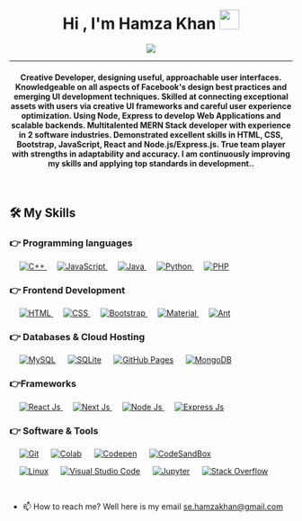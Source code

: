 <h1 align="center">Hi , I'm Hamza Khan <img src="https://media.giphy.com/media/hvRJCLFzcasrR4ia7z/giphy.gif" width="35"></h1>
<p align="center">
  <a href="https://github.com/DenverCoder1/readme-typing-svg"><img src="https://readme-typing-svg.herokuapp.com?lines=Software+Engineer;React.Js|Next.Js|Node.Js|Express.Js;Always+In+Learning+Mode&center=true&width=500&height=50"></a>
</p>
<hr/>
<h4 align="center">
Creative Developer, designing useful, approachable user interfaces. Knowledgeable on all aspects of Facebook's design best practices and emerging UI development techniques. Skilled at connecting exceptional assets with users via creative UI frameworks and careful user experience optimization. Using Node, Express to develop Web Applications and scalable backends.
Multitalented MERN Stack developer with experience in 2 software industries. Demonstrated excellent skills in HTML, CSS, Bootstrap, JavaScript, React and Node.js/Express.js. True team player with strengths in adaptability and accuracy. I am continuously improving my skills and applying top standards in development..</h4>
<br>

## 🛠️ My Skills

### 👉 Programming languages

<p align="left">
 
  &emsp;
  <a href="https://www.w3schools.com/cpp/" target="_blank">
    <img alt="C++" src="https://img.shields.io/badge/C++%20-%2300599C.svg?logo=c%2B%2B&logoColor=white">
  </a>
  &emsp;
  <a href="https://developer.mozilla.org/en-US/docs/Web/JavaScript" target="_blank">
     <img alt="JavaScript" src="https://img.shields.io/badge/JavaScript%20-%23F7DF1E.svg?logo=javascript&logoColor=black">
   </a>
  &emsp;
  <a href="https://www.java.com" target="_blank">
    <img alt="Java" src="https://img.shields.io/badge/Java-%23007396.svg?logo=java&logoColor=white">
  </a>
  &emsp;
   <a href="https://www.python.org" target="_blank">
    <img alt="Python" src="https://img.shields.io/badge/Python%20-%2314354C.svg?logo=python&logoColor=white">
  </a>
  &emsp;
  <a href="https://www.php.net/">
    <img alt="PHP" src="https://img.shields.io/badge/PHP-%23777BB4.svg?logo=php&logoColor=white"/>
  </a>
</p>

### 👉 Frontend Development

<p align="left">
  &emsp;
  <a href="https://www.w3.org/html/" target="_blank">
   <img alt="HTML" src="https://img.shields.io/badge/HTML5%20-%23E34F26.svg?logo=html5&logoColor=white">
  </a>
  &emsp;
  <a href="https://www.w3schools.com/css/" target="_blank">
    <img alt="CSS" src="https://img.shields.io/badge/CSS%20-%231572B6.svg?logo=css3&logoColor=white">
  </a>
   &emsp;
  <a href="https://getbootstrap.com" target="_blank">
    <img alt="Bootstrap" src="https://img.shields.io/badge/Bootstrap-%23563D7C.svg?style=flat&logo=bootstrap&logoColor=white"/>
  </a>
   &emsp;
  <a href="https://mui.com/" target="_blank">
    <img alt="Material" src="https://img.shields.io/badge/Material%20UI-%23FF9A00.svg?style=flat&logo=material-ui&logoColor=blue"/>
  </a>
   &emsp;
  <a href="https://ant.design/" target="_blank">
    <img alt="Ant" src="https://img.shields.io/badge/Ant%20Design-%23FF9A00.svg?style=flat&logo=ant-design&logoColor=pink"/>
  </a>
</p>

### 👉 Databases & Cloud Hosting

<p align="left">
  &emsp;
    <a href="https://www.mysql.com/"><img alt="MySQL" src="https://img.shields.io/badge/MySQL-%2300f.svg?style=flat&llogo=mysql&logoColor=white"></a>
  &emsp;
    <a href="https://www.sqlite.org/"><img alt="SQLite" src ="https://img.shields.io/badge/sqlite-%2307405e.svg?style=flat&logo=sqlite&logoColor=white"/></a>
  &emsp;
    <a href="https://www.github.com"><img alt="GitHub Pages" src="https://img.shields.io/badge/GitHub%20Pages-%23327FC7.svg?style=flat&llogo=github&logoColor=white"></a>
  &emsp;
    <a href="https://www.mongodb.com/"><img alt="MongoDB" src="https://img.shields.io/badge/MongoDB-%23FF9A00.svg?style=flat&logo=mongodb&logoColor=green"></a>
</p>

### 👉Frameworks

<p align="left">
    &emsp;
  <a href="https://reactjs.org/" target="_blank">
    <img alt="React Js" src="https://img.shields.io/badge/React-js-%23FF9A00.svg?style=flat&logo=react&logoColor=blue"/>
  </a>
    &emsp;
  <a href="https://nextjs.org/" target="_blank">
    <img alt="Next Js" src="https://img.shields.io/badge/Next-js-%23FF9A00.svg?style=flat&logo=next.js&logoColor=black"/>
  </a>
    &emsp;
  <a href="https://www.adobe.com/in/products/photoshop-lightroom.html" target="_blank">
    <img alt="Node Js" src="https://img.shields.io/badge/Node-Js-%2300f.svg?style=flat&logo=node&logoColor=white"/>
  </a>
   &emsp;
  <a href="https://www.adobe.com/in/products/premiere.html" target="_blank">
   <img alt="Express Js" src="https://img.shields.io/badge/Express-js-%2300f.svg?style=flat&logo=expressjs&logoColor=white"/>
  </a>
 </p>

### 👉 Software & Tools

<p>
  &emsp;
    <a href="#"><img alt="Git" src="https://img.shields.io/badge/Git%20-%23FF0000.svg?logo=git&logoColor=white"></a>
  &emsp;
    <a href="#"><img alt="Colab" src="https://img.shields.io/badge/Colab-00b56a.svg?logo=google-colab&logoColor=white"></a>
  &emsp;
    <a href="#"><img alt="Codepen" src="https://img.shields.io/badge/Codepen-000000.svg?logo=codepen&logoColor=white"></a>
  &emsp;
    <a href="#"><img alt="CodeSandBox" src="https://img.shields.io/badge/CodeSandBox-000000.svg?logo=codesandbox&logoColor=white"></a>
  
  &emsp;
    <a href="#"><img alt="Linux" src="https://img.shields.io/badge/Linux-FCC624?style=flat&logo=linux&logoColor=black"></a>
  &emsp;
    <a href="#"><img alt="Visual Studio Code" src="https://img.shields.io/badge/Visual%20Studio%20Code-0078d7.svg?logo=visual-studio-code&logoColor=white"></a>
  &emsp;
    <a href="#"><img alt="Jupyter" src="https://img.shields.io/badge/Jupyter%20-%23F37626.svg?logo=Jupyter&logoColor=white"></a>
  &emsp;
    <a href="#"><img alt="Stack Overflow" src="https://img.shields.io/badge/-Stack%20Overflow-FE7A16?logo=stack-overflow&logoColor=white"></a>
  &emsp;
</p>

<br/>




- 📫 How to reach me? Well here is my email se.hamzakhan@gmail.com

<!---
Hamzakhan100/Hamzakhan100 is a ✨ special ✨ repository because its `README.md` (this file) appears on your GitHub profile.
You can click the Preview link to take a look at your changes.
--->
